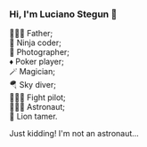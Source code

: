### Hi, I'm Luciano Stegun 👋

🧔🏻‍♂️ Father;<br/>
🥷 Ninja coder;<br/>
📸 Photographer;<br/>
♦️ Poker player;<br/>
🪄 Magician;<br/>
🪂 Sky diver;<br/>
👨🏻‍✈️ Fight pilot;<br/>
🧑🏻‍🚀 Astronaut;<br/>
🦁 Lion tamer.

Just kidding! I'm not an astronaut...


<!--
**lucianostegun/lucianostegun** is a ✨ _special_ ✨ repository because its `README.md` (this file) appears on your GitHub profile.

Here are some ideas to get you started:

- 🔭 I’m currently working on ...
- 🌱 I’m currently learning ...
- 👯 I’m looking to collaborate on ...
- 🤔 I’m looking for help with ...
- 💬 Ask me about ...
- 📫 How to reach me: ...
- 😄 Pronouns: ...
- ⚡ Fun fact: ...
-->

